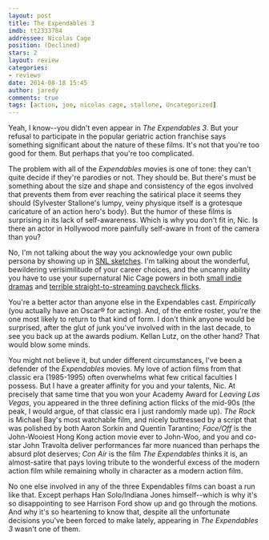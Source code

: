 ```yaml
---
layout: post
title: The Expendables 3
imdb: tt2333784
addressee: Nicolas Cage
position: (Declined)
stars: 2
layout: review 
categories: 
- reviews
date: 2014-08-18 15:45
author: jaredy
comments: true
tags: [action, joe, nicolas cage, stallone, Uncategorized]
---
```


Yeah, I know--you didn't even appear in _The Expendables 3_. But your refusal to participate in the popular geriatric action franchise says something significant about the nature of these films. It's not that you're too good for them. But perhaps that you're too complicated. 

The problem with all of the _Expendables_ movies is one of tone: they can't quite decide if they're parodies or not. They should be. But there's must be something about the size and shape and consistency of the egos involved that prevents them from ever reaching the satirical place it seems they should (Sylvester Stallone's lumpy, veiny physique itself is a grotesque caricature of an action hero's body). But the humor of these films is surprising in its lack of self-awareness. Which is why you don't fit in, Nic. Is there an actor in Hollywood more painfully self-aware in front of the camera than you?

No, I'm not talking about the way you acknowledge your own public persona by showing up in [SNL sketches][2]. I'm talking about the wonderful, bewildering verisimilitude of your career choices, and the uncanny ability you have to use your supernatural Nic Cage powers in both [small indie dramas][3] and [terrible straight-to-streaming paycheck flicks][4]. 

   [2]: https://screen.yahoo.com/weekend-cage-000000391.html
   [3]: /letters/2014/5/22/joe.html
   [4]: http://www.imdb.com/title/tt2005374/?ref_=nm_flmg_act_11

You're a better actor than anyone else in the Expendables cast. _Empirically_ (you actually have an Oscar® for acting). And, of the entire roster, you're the one most likely to return to that kind of form. I don't think anyone would be surprised, after the glut of junk you've involved with in the last decade, to see you back up at the awards podium. Kellan Lutz, on the other hand? That would blow some minds.

You might not believe it, but under different circumstances, I've been a defender of the _Expendables_ movies. My love of action films from that classic era (1985-1995) often overwhelms what few critical faculties I possess. But I have a greater affinity for you and your talents, Nic. At precisely that same time that you won your Academy Award for _Leaving Las Vegas_, you appeared in the three defining action flicks of the mid-90s (the peak, I would argue, of that classic era I just randomly made up). _The Rock_ is Michael Bay's most watchable film, and nicely buttressed by a script that was polished by both Aaron Sorkin and Quentin Tarantino; _Face/Off_ is the John-Wooiest Hong Kong action movie ever to John-Woo, and you and co-star John Travolta deliver performances far more nuanced than perhaps the absurd plot deserves; _Con Air_ is the film _The Expendables_ thinks it is, an almost-satire that pays loving tribute to the wonderful excess of the modern action film while remaining wholly in character as a modern action film.  

No one else involved in any of the three Expendables films can boast a run like that. Except perhaps Han Solo/Indiana Jones himself--which is why it's so disappointing to see Harrison Ford show up and go through the motions. And why it's so heartening to know that, despite all the unfortunate decisions you've been forced to make lately, appearing in _The Expendables 3_ wasn't one of them.  